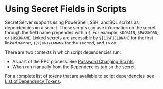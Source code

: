 [title]: # (Using Secret Fields in Scripts)
[tags]: # (REST API,API,Scripting,PowerShell,secret fields,dependency tokens)
[priority]: # (1000)
[redirect]: # (UsingSecretFieldsInScriptDependencies)

# Using Secret Fields in Scripts

Secret Server supports using PowerShell, SSH, and SQL scripts as dependencies on a secret. These scripts can use information on the secret through the field name prepended with a `$`.  For example, `$DOMAIN`, `$PASSWORD`, or `$USERNAME`. Linked secrets are accessible by `$[1]$FIELDNAME` for the first linked secret, `$[2]$FIELDNAME` for the second, and so on.

There are two contexts in which script dependencies run:

- As part of the RPC process. See [Password Changing Scripts](../../remote-password-changing/custom-password-changers/password-changing-scripts/index.md).
- When run manually from the Dependencies tab on the secret.

For a complete list of tokens that are available to script dependencies, see [List of Dependency Tokens](../dependency-tokens/index.md).

